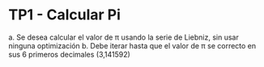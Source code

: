 # TP1 - Calcular Pi

a. Se desea calcular el valor de π usando la serie de Liebniz, sin usar ninguna optimización
b. Debe iterar hasta que el valor de π se correcto en sus 6 primeros decimales (3,141592)
